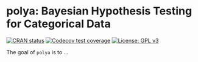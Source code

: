 
<!-- README.md is generated from README.Rmd. Please edit that file -->

# polya: Bayesian Hypothesis Testing for Categorical Data

<!-- badges: start -->

[![CRAN
status](https://www.r-pkg.org/badges/version/polya)](https://CRAN.R-project.org/package=polya)
[![Codecov test
coverage](https://codecov.io/gh/pedro-teles-fonseca/polya/branch/master/graph/badge.svg)](https://codecov.io/gh/pedro-teles-fonseca/polya?branch=master)
[![License: GPL
v3](https://img.shields.io/badge/License-GPLv3-blue.svg)](https://www.gnu.org/licenses/gpl-3.0)
<!-- badges: end -->

The goal of `polya` is to …
